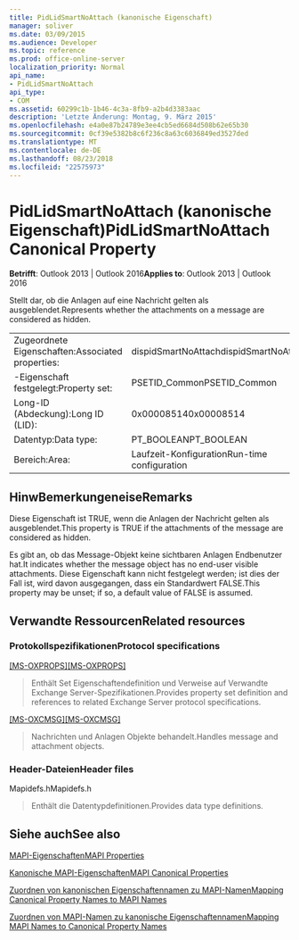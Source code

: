 ```yaml
---
title: PidLidSmartNoAttach (kanonische Eigenschaft)
manager: soliver
ms.date: 03/09/2015
ms.audience: Developer
ms.topic: reference
ms.prod: office-online-server
localization_priority: Normal
api_name:
- PidLidSmartNoAttach
api_type:
- COM
ms.assetid: 60299c1b-1b46-4c3a-8fb9-a2b4d3383aac
description: 'Letzte Änderung: Montag, 9. März 2015'
ms.openlocfilehash: e4a0e87b24789e3ee4cb5ed6684d508b62e65b30
ms.sourcegitcommit: 0cf39e5382b8c6f236c8a63c6036849ed3527ded
ms.translationtype: MT
ms.contentlocale: de-DE
ms.lasthandoff: 08/23/2018
ms.locfileid: "22575973"
---
```

# <a name="pidlidsmartnoattach-canonical-property"></a><span data-ttu-id="94b2f-103">PidLidSmartNoAttach (kanonische Eigenschaft)</span><span class="sxs-lookup"><span data-stu-id="94b2f-103">PidLidSmartNoAttach Canonical Property</span></span>

  
  
<span data-ttu-id="94b2f-104">**Betrifft**: Outlook 2013 | Outlook 2016</span><span class="sxs-lookup"><span data-stu-id="94b2f-104">**Applies to**: Outlook 2013 | Outlook 2016</span></span> 
  
<span data-ttu-id="94b2f-105">Stellt dar, ob die Anlagen auf eine Nachricht gelten als ausgeblendet.</span><span class="sxs-lookup"><span data-stu-id="94b2f-105">Represents whether the attachments on a message are considered as hidden.</span></span>
  
|||
|:-----|:-----|
|<span data-ttu-id="94b2f-106">Zugeordnete Eigenschaften:</span><span class="sxs-lookup"><span data-stu-id="94b2f-106">Associated properties:</span></span>  <br/> |<span data-ttu-id="94b2f-107">dispidSmartNoAttach</span><span class="sxs-lookup"><span data-stu-id="94b2f-107">dispidSmartNoAttach</span></span>  <br/> |
|<span data-ttu-id="94b2f-108">-Eigenschaft festgelegt:</span><span class="sxs-lookup"><span data-stu-id="94b2f-108">Property set:</span></span>  <br/> |<span data-ttu-id="94b2f-109">PSETID_Common</span><span class="sxs-lookup"><span data-stu-id="94b2f-109">PSETID_Common</span></span>  <br/> |
|<span data-ttu-id="94b2f-110">Long-ID (Abdeckung):</span><span class="sxs-lookup"><span data-stu-id="94b2f-110">Long ID (LID):</span></span>  <br/> |<span data-ttu-id="94b2f-111">0x00008514</span><span class="sxs-lookup"><span data-stu-id="94b2f-111">0x00008514</span></span>  <br/> |
|<span data-ttu-id="94b2f-112">Datentyp:</span><span class="sxs-lookup"><span data-stu-id="94b2f-112">Data type:</span></span>  <br/> |<span data-ttu-id="94b2f-113">PT_BOOLEAN</span><span class="sxs-lookup"><span data-stu-id="94b2f-113">PT_BOOLEAN</span></span>  <br/> |
|<span data-ttu-id="94b2f-114">Bereich:</span><span class="sxs-lookup"><span data-stu-id="94b2f-114">Area:</span></span>  <br/> |<span data-ttu-id="94b2f-115">Laufzeit-Konfiguration</span><span class="sxs-lookup"><span data-stu-id="94b2f-115">Run-time configuration</span></span>  <br/> |
   
## <a name="remarks"></a><span data-ttu-id="94b2f-116">HinwBemerkungeneise</span><span class="sxs-lookup"><span data-stu-id="94b2f-116">Remarks</span></span>

<span data-ttu-id="94b2f-117">Diese Eigenschaft ist TRUE, wenn die Anlagen der Nachricht gelten als ausgeblendet.</span><span class="sxs-lookup"><span data-stu-id="94b2f-117">This property is TRUE if the attachments of the message are considered as hidden.</span></span>
  
<span data-ttu-id="94b2f-118">Es gibt an, ob das Message-Objekt keine sichtbaren Anlagen Endbenutzer hat.</span><span class="sxs-lookup"><span data-stu-id="94b2f-118">It indicates whether the message object has no end-user visible attachments.</span></span> <span data-ttu-id="94b2f-119">Diese Eigenschaft kann nicht festgelegt werden; ist dies der Fall ist, wird davon ausgegangen, dass ein Standardwert FALSE.</span><span class="sxs-lookup"><span data-stu-id="94b2f-119">This property may be unset; if so, a default value of FALSE is assumed.</span></span>
  
## <a name="related-resources"></a><span data-ttu-id="94b2f-120">Verwandte Ressourcen</span><span class="sxs-lookup"><span data-stu-id="94b2f-120">Related resources</span></span>

### <a name="protocol-specifications"></a><span data-ttu-id="94b2f-121">Protokollspezifikationen</span><span class="sxs-lookup"><span data-stu-id="94b2f-121">Protocol specifications</span></span>

<span data-ttu-id="94b2f-122">[[MS-OXPROPS]](http://msdn.microsoft.com/library/f6ab1613-aefe-447d-a49c-18217230b148%28Office.15%29.aspx)</span><span class="sxs-lookup"><span data-stu-id="94b2f-122">[[MS-OXPROPS]](http://msdn.microsoft.com/library/f6ab1613-aefe-447d-a49c-18217230b148%28Office.15%29.aspx)</span></span>
  
> <span data-ttu-id="94b2f-123">Enthält Set Eigenschaftendefinition und Verweise auf Verwandte Exchange Server-Spezifikationen.</span><span class="sxs-lookup"><span data-stu-id="94b2f-123">Provides property set definition and references to related Exchange Server protocol specifications.</span></span>
    
<span data-ttu-id="94b2f-124">[[MS-OXCMSG]](http://msdn.microsoft.com/library/7fd7ec40-deec-4c06-9493-1bc06b349682%28Office.15%29.aspx)</span><span class="sxs-lookup"><span data-stu-id="94b2f-124">[[MS-OXCMSG]](http://msdn.microsoft.com/library/7fd7ec40-deec-4c06-9493-1bc06b349682%28Office.15%29.aspx)</span></span>
  
> <span data-ttu-id="94b2f-125">Nachrichten und Anlagen Objekte behandelt.</span><span class="sxs-lookup"><span data-stu-id="94b2f-125">Handles message and attachment objects.</span></span>
    
### <a name="header-files"></a><span data-ttu-id="94b2f-126">Header-Dateien</span><span class="sxs-lookup"><span data-stu-id="94b2f-126">Header files</span></span>

<span data-ttu-id="94b2f-127">Mapidefs.h</span><span class="sxs-lookup"><span data-stu-id="94b2f-127">Mapidefs.h</span></span>
  
> <span data-ttu-id="94b2f-128">Enthält die Datentypdefinitionen.</span><span class="sxs-lookup"><span data-stu-id="94b2f-128">Provides data type definitions.</span></span>
    
## <a name="see-also"></a><span data-ttu-id="94b2f-129">Siehe auch</span><span class="sxs-lookup"><span data-stu-id="94b2f-129">See also</span></span>



[<span data-ttu-id="94b2f-130">MAPI-Eigenschaften</span><span class="sxs-lookup"><span data-stu-id="94b2f-130">MAPI Properties</span></span>](mapi-properties.md)
  
[<span data-ttu-id="94b2f-131">Kanonische MAPI-Eigenschaften</span><span class="sxs-lookup"><span data-stu-id="94b2f-131">MAPI Canonical Properties</span></span>](mapi-canonical-properties.md)
  
[<span data-ttu-id="94b2f-132">Zuordnen von kanonischen Eigenschaftennamen zu MAPI-Namen</span><span class="sxs-lookup"><span data-stu-id="94b2f-132">Mapping Canonical Property Names to MAPI Names</span></span>](mapping-canonical-property-names-to-mapi-names.md)
  
[<span data-ttu-id="94b2f-133">Zuordnen von MAPI-Namen zu kanonische Eigenschaftennamen</span><span class="sxs-lookup"><span data-stu-id="94b2f-133">Mapping MAPI Names to Canonical Property Names</span></span>](mapping-mapi-names-to-canonical-property-names.md)

